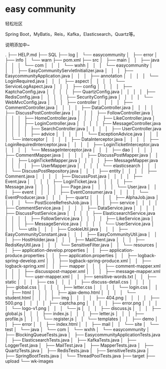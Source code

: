 # easy community
轻松社区

Spring Boot，MyBatis，Reis，Kafka，Elasticsearch，Quartz等。

说明添加中~

.
├── HELP.md
├── SQL
├── log
│   └── easycommunity
│       ├── error
│       ├── info
│       └── warn
├── pom.xml
├── src
│   ├── main
│   │   ├── java
│   │   │   └── com
│   │   │       └── wxhh
│   │   │           └── easycommunity
│   │   │               ├── EasyCommunityServletInitializer.java
│   │   │               ├── EasycommunityApplication.java
│   │   │               ├── annotation
│   │   │               │   └── LoginRequired.java
│   │   │               ├── aspect
│   │   │               │   └── ServiceLogAspect.java
│   │   │               ├── config
│   │   │               │   ├── KaptchaConfig.java
│   │   │               │   ├── QuartzConfig.java
│   │   │               │   ├── RedisConfig.java
│   │   │               │   ├── SecurityConfig.java
│   │   │               │   └── WebMvcConfig.java
│   │   │               ├── controller
│   │   │               │   ├── CommentController.java
│   │   │               │   ├── DataController.java
│   │   │               │   ├── DiscussPostController.java
│   │   │               │   ├── FollowController.java
│   │   │               │   ├── HomeController.java
│   │   │               │   ├── LikeController.java
│   │   │               │   ├── LoginController.java
│   │   │               │   ├── MessageController.java
│   │   │               │   ├── SearchController.java
│   │   │               │   ├── UserController.java
│   │   │               │   ├── advice
│   │   │               │   │   └── ExceptionAdvice.java
│   │   │               │   └── interceptor
│   │   │               │       ├── DataInterceptor.java
│   │   │               │       ├── LoginRequiredInterceptor.java
│   │   │               │       ├── LoginTicketInterceptor.java
│   │   │               │       └── MessageInterceptor.java
│   │   │               ├── dao
│   │   │               │   ├── CommentMapper.java
│   │   │               │   ├── DiscussPostMapper.java
│   │   │               │   ├── LoginTicketMapper.java
│   │   │               │   ├── MessageMapper.java
│   │   │               │   ├── UserMapper.java
│   │   │               │   └── elasticsearch
│   │   │               │       └── DiscussPostRepository.java
│   │   │               ├── entity
│   │   │               │   ├── Comment.java
│   │   │               │   ├── DiscussPost.java
│   │   │               │   ├── Event.java
│   │   │               │   ├── LoginTicket.java
│   │   │               │   ├── Message.java
│   │   │               │   ├── Page.java
│   │   │               │   └── User.java
│   │   │               ├── event
│   │   │               │   ├── EventConsumer.java
│   │   │               │   └── EventProducer.java
│   │   │               ├── quartz
│   │   │               │   ├── AlphaJob.java
│   │   │               │   └── PostScoreRefreshJob.java
│   │   │               ├── service
│   │   │               │   ├── CommentService.java
│   │   │               │   ├── DataService.java
│   │   │               │   ├── DiscussPostService.java
│   │   │               │   ├── ElasticsearchService.java
│   │   │               │   ├── FollowService.java
│   │   │               │   ├── LikeService.java
│   │   │               │   ├── MessageService.java
│   │   │               │   └── UserService.java
│   │   │               └── utils
│   │   │                   ├── CookieUtil.java
│   │   │                   ├── EasyCommunityConstant.java
│   │   │                   ├── EasyCommunityUtil.java
│   │   │                   ├── HostHolder.java
│   │   │                   ├── MailClient.java
│   │   │                   ├── RedisKeyUtil.java
│   │   │                   └── SensitiveFilter.java
│   │   └── resources
│   │       ├── application-develop.properties
│   │       ├── application-produce.properties
│   │       ├── application.properties
│   │       ├── logback-spring-develop.xml
│   │       ├── logback-spring-produce.xml
│   │       ├── logback-spring.xml
│   │       ├── mapper
│   │       │   ├── comment-mapper.xml
│   │       │   ├── discusspost-mapper.xml
│   │       │   ├── message-mapper.xml
│   │       │   └── user-mapper.xml
│   │       ├── sensitive-words.txt
│   │       ├── static
│   │       │   ├── css
│   │       │   │   ├── discuss-detail.css
│   │       │   │   ├── global.css
│   │       │   │   ├── letter.css
│   │       │   │   └── login.css
│   │       │   ├── html
│   │       │   │   ├── ajax-demo.html
│   │       │   │   └── student.html
│   │       │   ├── img
│   │       │   │   ├── 404.png
│   │       │   │   ├── 500.png
│   │       │   │   ├── captcha.png
│   │       │   │   ├── error.png
│   │       │   │   └── logo-v1.png
│   │       │   └── js
│   │       │       ├── discuss.js
│   │       │       ├── global.js
│   │       │       ├── index.js
│   │       │       ├── letter.js
│   │       │       ├── profile.js
│   │       │       └── register.js
│   │       └── templates
│   │           ├── demo
│   │           ├── error
│   │           ├── index.html
│   │           ├── mail
│   │           └── site
│   └── test
│       └── java
│           └── com
│               └── wxhh
│                   └── easycommunity
│                       ├── BlockingQueueTests.java
│                       ├── EasycommunityApplicationTests.java
│                       ├── ElasticsearchTests.java
│                       ├── KafkaTests.java
│                       ├── LoggerTest.java
│                       ├── MailTest.java
│                       ├── MapperTests.java
│                       ├── QuartzTests.java
│                       ├── RedisTests.java
│                       ├── SensitiveTests.java
│                       ├── SpringBootTests.java
│                       └── ThreadPoolTests.java
├── target
├── upload
└── wk-images

